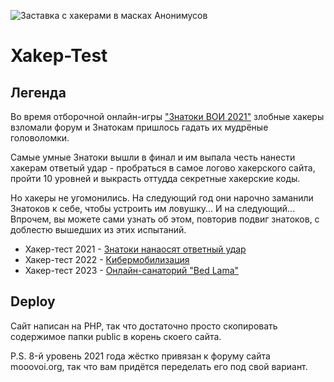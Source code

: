 ![Заставка с хакерами в масках Анонимусов](blob/main/public/images/anons.jpg)
# Xakep-Test

## Легенда

Во время отборочной онлайн-игры ["Знатоки ВОИ 2021"](https://mooovoi.org/forum/index.php?topic=15633.msg41111#msg41111) злобные хакеры взломали форум и Знатокам пришлось гадать их мудрёные головоломки.  

Самые умные Знатоки вышли в финал и им выпала честь нанести хакерам ответый удар - пробраться в самое логово хакерского сайта, пройти 10 уровней и выкрасть оттудда секретные хакерские коды.

Но хакеры не угомонились. На следующий год они нарочно заманили Знатоков к себе, чтобы устроить им ловушку... И на следующий... Впрочем, вы можете сами узнать об этом, повторив подвиг знатоков, с доблестю вышедших из этих испытаний.

- Хакер-тест 2021 - [Знатоки нанаосят ответный удар](https://xakep.mooovoi.org/)
- Хакер-тест 2022 - [Кибермобилизация](https://xakep.mooovoi.org/2022mobile/)
- Хакер-тест 2023 - [Онлайн-санаторий "Bed Lama"](https://xakep.mooovoi.org/2023bl/)

## Deploy

Сайт написан на PHP, так что достаточно просто скопировать содержимое папки public в корень скоего сайта.

P.S. 8-й уровень 2021 года жёстко привязан к форуму сайта mooovoi.org, так что вам придётся переделать его под свой вариант. 
